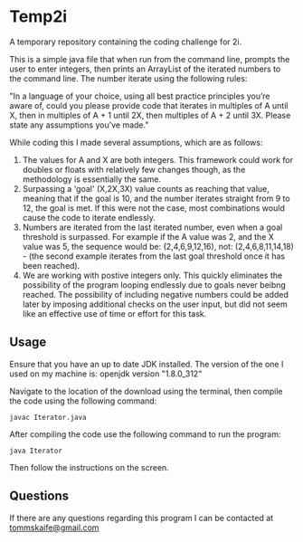 # Temp2i
A temporary repository containing the coding challenge for 2i.

This is a simple java file that when run from the command line, prompts the user to enter integers, then prints an ArrayList of the iterated numbers to the command line. The number iterate using the following rules: 

"In a language of your choice, using all best practice principles you’re aware of, could you please provide code that iterates in multiples of A until X, then in multiples of A + 1 until 2X, then multiples of A + 2 until 3X. Please state any assumptions you’ve made." 

While coding this I made several assumptions, which are as follows:

1. The values for A and X are both integers. This framework could work for doubles or floats with relatively few changes though, as the methodology is essentially the same.
2. Surpassing a 'goal' (X,2X,3X) value counts as reaching that value, meaning that if the goal is 10, and the number iterates straight from 9 to 12, the goal is met. If this were not the case, most combinations would cause the code to iterate endlessly.
3. Numbers are iterated from the last iterated number, even when a goal threshold is surpassed. For example if the A value was 2, and the X value was 5, the sequence would be: (2,4,6,9,12,16), not: (2,4,6,8,11,14,18) - (the second example iterates from the last goal threshold once it has been reached).
4. We are working with postive integers only. This quickly eliminates the possibility of the program looping endlessly due to goals never beibng reached. The possibility of including negative numbers could be added later by imposing additional checks on the user input, but did not seem like an effective use of time or effort for this task. 


## Usage

Ensure that you have an up to date JDK installed. The version of the one I used on my machine is:
openjdk version "1.8.0_312"

Navigate to the location of the download using the terminal, then compile the code using the following command:

```
javac Iterator.java
```
After compiling the code use the following command to run the program:
```
java Iterator
```
Then follow the instructions on the screen.

## Questions

If there are any questions regarding this program I can be contacted at tommskaife@gmail.com


